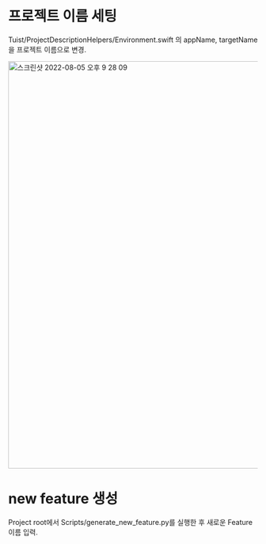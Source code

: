 # 프로젝트 이름 세팅

Tuist/ProjectDescriptionHelpers/Environment.swift 의 appName, targetName을 프로젝트 이름으로 변경.

<img width="823" alt="스크린샷 2022-08-05 오후 9 28 09" src="https://user-images.githubusercontent.com/74440939/183077674-347f8ab9-e6eb-4884-8998-37cf256dbbd9.png">

# new feature 생성

Project root에서 Scripts/generate_new_feature.py를 실행한 후 새로운 Feature 이름 입력.


